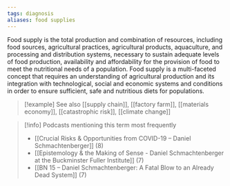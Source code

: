 ```yaml
---
tags: diagnosis
aliases: food supplies
---
```


Food supply is the total production and combination of resources, including food sources, agricultural practices, agricultural products, aquaculture, and processing and distribution systems, necessary to sustain adequate levels of food production, availability and affordability for the provision of food to meet the nutritional needs of a population. Food supply is a multi-faceted concept that requires an understanding of agricultural production and its integration with technological, social and economic systems and conditions in order to ensure sufficient, safe and nutritious diets for populations.

> [!example] See also
> [[supply chain]], [[factory farm]], [[materials economy]], [[catastrophic risk]], [[climate change]]

> [!info] Podcasts mentioning this term most frequently
> * [[Crucial Risks & Opportunities from COVID-19 – Daniel Schmachtenberger]] (8)
> * [[Epistemology & the Making of Sense - Daniel Schmachtenberger at the Buckminster Fuller Institute]] (7)
> * [[BN 15 – Daniel Schmachtenberger: A Fatal Blow to an Already Dead System]] (7)
